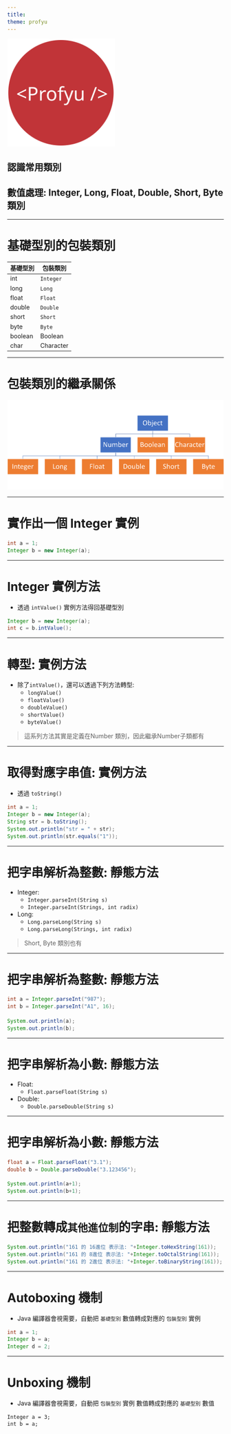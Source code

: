 ```yaml
---
title:  
theme: profyu
---
```


<!-- .slide: data-background="assets/background.png" -->
<img style='border:none;background:none;box-shadow:none;' src='assets/logo.svg' width="250"/>

## 認識常用類別
## 數值處理: Integer, Long, Float, Double, Short, Byte 類別

---

# 基礎型別的包裝類別

| 基礎型別 | 包裝類別 |
| ------ | ------ |
| int    | `Integer` |
| long   | `Long`   |
| float  | `Float`  |
| double  | `Double`  |
| short  | `Short`  |
| byte  | `Byte`  |
| boolean  | Boolean  |
| char  | Character  |


---

# 包裝類別的繼承關係

![wrapper-class](assets/wrapper-class.png)

---

# 實作出一個 Integer 實例

```java
int a = 1;
Integer b = new Integer(a);
```

---

# Integer 實例方法

* 透過 `intValue()` 實例方法得回基礎型別

```java
Integer b = new Integer(a);
int c = b.intValue();
```

---

# 轉型: 實例方法

* 除了`intValue()`，還可以透過下列方法轉型:
  * `longValue()`
  * `floatValue()`
  * `doubleValue()`
  * `shortValue()`
  * `byteValue()`

> 這系列方法其實是定義在Number 類別，因此繼承Number子類都有

---

# 取得對應字串值: 實例方法

* 透過 `toString()`

```java
int a = 1;
Integer b = new Integer(a);
String str = b.toString();
System.out.println("str = " + str);
System.out.println(str.equals("1"));
```

---

# 把字串解析為整數: 靜態方法

* Integer:
  * `Integer.parseInt(String s)`
  * `Integer.parseInt(Strings, int radix)` 
* Long:
  * `Long.parseLong(String s)`
  * `Long.parseLong(Strings, int radix)` 


> Short, Byte 類別也有

---

# 把字串解析為整數: 靜態方法

```java
int a = Integer.parseInt("987");
int b = Integer.parseInt("A1", 16);

System.out.println(a);
System.out.println(b);
```

---

# 把字串解析為小數: 靜態方法

* Float:
  * `Float.parseFloat(String s)`
* Double:
  * `Double.parseDouble(String s)`

---

# 把字串解析為小數: 靜態方法

```java
float a = Float.parseFloat("3.1");
double b = Double.parseDouble("3.123456");

System.out.println(a+1);
System.out.println(b+1);
```

---

# 把整數轉成`其他進位制`的字串: 靜態方法


```java
System.out.println("161 的 16進位 表示法: "+Integer.toHexString(161));
System.out.println("161 的 8進位 表示法: "+Integer.toOctalString(161));
System.out.println("161 的 2進位 表示法: "+Integer.toBinaryString(161));
```


---

# Autoboxing 機制

* Java 編譯器會視需要，自動把 `基礎型別` 數值轉成對應的 `包裝型別` 實例

```java
int a = 1;
Integer b = a;
Integer d = 2;
```

---

# Unboxing 機制

* Java 編譯器會視需要，自動把 `包裝型別` 實例 數值轉成對應的 `基礎型別` 數值 

```
Integer a = 3;
int b = a;
```